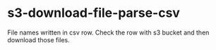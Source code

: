 # s3-download-file-parse-csv

File names written in csv row.
Check the row with s3 bucket and then download those files.
